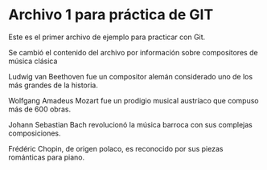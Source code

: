 # Archivo 1 para práctica de GIT

Este es el primer archivo de ejemplo para practicar con Git.

Se cambió el contenido del archivo por información sobre compositores de música clásica

Ludwig van Beethoven fue un compositor alemán considerado uno de los más grandes de la historia.

Wolfgang Amadeus Mozart fue un prodigio musical austríaco que compuso más de 600 obras.

Johann Sebastian Bach revolucionó la música barroca con sus complejas composiciones.

Frédéric Chopin, de origen polaco, es reconocido por sus piezas románticas para piano.
